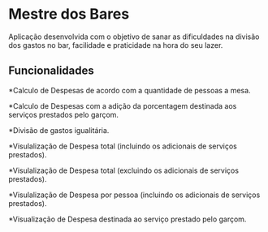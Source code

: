 # Mestre dos Bares

Aplicação desenvolvida com o objetivo de sanar as dificuldades na divisão dos gastos no bar, facilidade e praticidade na hora do seu lazer.

## Funcionalidades

*Calculo de Despesas de acordo com a quantidade de pessoas a mesa.

*Calculo de Despesas com a adição da porcentagem destinada aos serviços prestados pelo garçom.

*Divisão de gastos igualitária.

*Visulalização de Despesa total (incluindo os adicionais de serviços prestados).

*Visulalização de Despesa total (excluindo os adicionais de serviços prestados).

*Visulalização de Despesa por pessoa (incluindo os adicionais de serviços prestados).

*Visualização de Despesa destinada ao serviço prestado pelo garçom.
